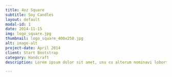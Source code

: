```yaml
---
title: 4oz Square
subtitle: Soy Candles
layout: default
modal-id: 1
date: 2014-11-15
img: logo_square.jpg
thumbnail: logo_square_400x250.jpg
alt: image-alt
project-date: April 2014
client: Start Bootstrap
category: Handcraft
description: Lorem ipsum dolor sit amet, usu cu alterum nominavi lobortis. At duo novum diceret. Tantas apeirian vix et, usu sanctus postulant inciderint ut, populo diceret necessitatibus in vim. Cu eum dicam feugiat noluisse.

---
```

